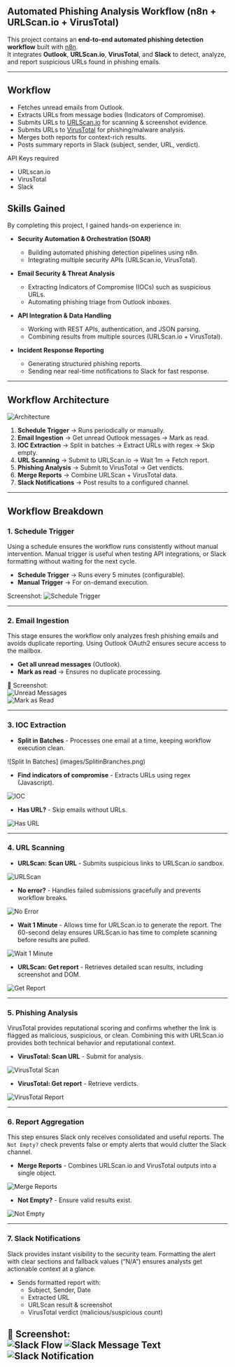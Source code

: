 ## Automated Phishing Analysis Workflow (n8n + URLScan.io + VirusTotal)

This project contains an **end-to-end automated phishing detection workflow** built with [n8n](https://n8n.io).  
It integrates **Outlook**, **URLScan.io**, **VirusTotal**, and **Slack** to detect, analyze, and report suspicious URLs found in phishing emails.

---

## Workflow

- Fetches unread emails from Outlook.
- Extracts URLs from message bodies (Indicators of Compromise).
- Submits URLs to [URLScan.io](https://urlscan.io) for scanning & screenshot evidence.
- Submits URLs to [VirusTotal](https://www.virustotal.com) for phishing/malware analysis.
- Merges both reports for context-rich results.
- Posts summary reports in Slack (subject, sender, URL, verdict).

API Keys required
- URLscan.io
- VirusTotal
- Slack

## Skills Gained
By completing this project, I gained hands-on experience in:

- **Security Automation & Orchestration (SOAR)**
  - Building automated phishing detection pipelines using n8n.
  - Integrating multiple security APIs (URLScan.io, VirusTotal).

- **Email Security & Threat Analysis**  
  - Extracting Indicators of Compromise (IOCs) such as suspicious URLs.  
  - Automating phishing triage from Outlook inboxes. 

- **API Integration & Data Handling**  
  - Working with REST APIs, authentication, and JSON parsing.  
  - Combining results from multiple sources (URLScan.io + VirusTotal).

- **Incident Response Reporting**  
  - Generating structured phishing reports.  
  - Sending near real-time notifications to Slack for fast response. 

---

##  Workflow Architecture

![Architecture](images/Architecture%20Diagram.png)

1. **Schedule Trigger** → Runs periodically or manually.  
2. **Email Ingestion** → Get unread Outlook messages → Mark as read.  
3. **IOC Extraction** → Split in batches → Extract URLs with regex → Skip empty.  
4. **URL Scanning** → Submit to URLScan.io → Wait 1m → Fetch report.  
5. **Phishing Analysis** → Submit to VirusTotal → Get verdicts.  
6. **Merge Reports** → Combine URLScan + VirusTotal data.  
7. **Slack Notifications** → Post results to a configured channel.  

---

##  Workflow Breakdown

### 1. **Schedule Trigger**
Using a schedule ensures the workflow runs consistently without manual intervention. Manual trigger is useful when testing API integrations, or Slack formatting without waiting for the next cycle.  

- **Schedule Trigger** → Runs every 5 minutes (configurable).  
- **Manual Trigger** → For on-demand execution.

 Screenshot: 
![Schedule Trigger](images/ScheduleTrigger.png)

---

### 2. **Email Ingestion**
This stage ensures the workflow only analyzes fresh phishing emails and avoids duplicate reporting. Using Outlook OAuth2 ensures secure access to the mailbox.  

- **Get all unread messages** (Outlook).  
- **Mark as read** → Ensures no duplicate processing.  

📸 Screenshot:  
![Unread Messages](images/GetallUnreadMessages.png)  
![Mark as Read](images/MarkasReads.png)

---

### 3. **IOC Extraction**
- **Split in Batches** - Processes one email at a time, keeping workflow execution clean.  

![Split In Batches] (images/SplitinBranches.png)

- **Find indicators of compromise** - Extracts URLs using regex (Javascript).  

![IOC](images/IOC.png)  

- **Has URL?** - Skip emails without URLs.  
  
![Has URL](images/HasURL.png)

---

### 4. **URL Scanning**

- **URLScan: Scan URL** - Submits suspicious links to URLScan.io sandbox.  

![URLScan](images/URLScanURL.png)  

- **No error?** - Handles failed submissions gracefully and prevents workflow breaks. 

![No Error](images/Noerror.png)  

- **Wait 1 Minute** - Allows time for URLScan.io to generate the report. The 60-second delay ensures URLScan.io has time to complete scanning before results are pulled.

![ Wait 1 Minute](images/Wait1Minute.png)  

- **URLScan: Get report** - Retrieves detailed scan results, including screenshot and DOM.   

![Get Report](images/URLScanGetReport.png)

---

### 5. **Phishing Analysis**
VirusTotal provides reputational scoring and confirms whether the link is flagged as malicious, suspicious, or clean. Combining this with URLScan.io provides both technical behavior and reputational context.  

- **VirusTotal: Scan URL** - Submit for analysis. 

![VirusTotal Scan](images/VirusTotalScanUrl.png)  
 
- **VirusTotal: Get report** - Retrieve verdicts.  

![VirusTotal Report](images/VirusTotalGetReport.png)

---

### 6. **Report Aggregation**
This step ensures Slack only receives consolidated and useful reports. The `Not Empty?` check prevents false or empty alerts that would clutter the Slack channel.  

- **Merge Reports** - Combines URLScan.io and VirusTotal outputs into a single object. 

![Merge Reports](images/MergeReports.png)

- **Not Empty?** - Ensure valid results exist.  

![Not Empty](images/Notempty.png)

---

### 7. **Slack Notifications**
Slack provides instant visibility to the security team. Formatting the alert with clear sections and fallback values (“N/A”) ensures analysts get actionable context at a glance.  

- Sends formatted report with:
  - Subject, Sender, Date  
  - Extracted URL  
  - URLScan result & screenshot  
  - VirusTotal verdict (malicious/suspicious count)  

📸 Screenshot:  
![Slack Flow](images/send%20slack%20diagram.png)
![Slack Message Text](images/slacktext.png)
![Slack Notification](images/slack.png)
---

